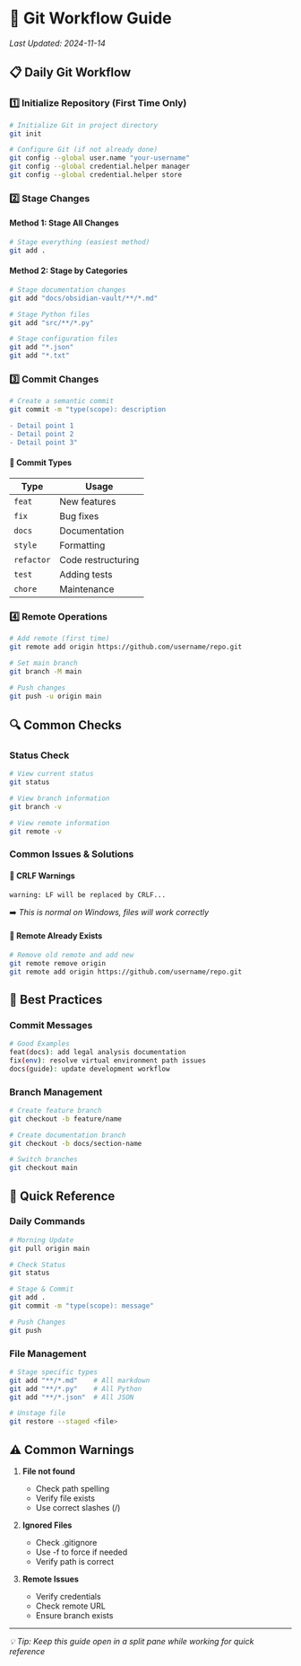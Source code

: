 # 🔄 Git Workflow Guide
*Last Updated: 2024-11-14*

## 📋 Daily Git Workflow

### 1️⃣ Initialize Repository (First Time Only)
```bash
# Initialize Git in project directory
git init

# Configure Git (if not already done)
git config --global user.name "your-username"
git config --global credential.helper manager
git config --global credential.helper store
```

### 2️⃣ Stage Changes

#### Method 1: Stage All Changes
```bash
# Stage everything (easiest method)
git add .
```

#### Method 2: Stage by Categories
```bash
# Stage documentation changes
git add "docs/obsidian-vault/**/*.md"

# Stage Python files
git add "src/**/*.py"

# Stage configuration files
git add "*.json"
git add "*.txt"
```

### 3️⃣ Commit Changes
```bash
# Create a semantic commit
git commit -m "type(scope): description

- Detail point 1
- Detail point 2
- Detail point 3"
```

#### 📝 Commit Types
| Type | Usage |
|------|--------|
| `feat` | New features |
| `fix` | Bug fixes |
| `docs` | Documentation |
| `style` | Formatting |
| `refactor` | Code restructuring |
| `test` | Adding tests |
| `chore` | Maintenance |

### 4️⃣ Remote Operations
```bash
# Add remote (first time)
git remote add origin https://github.com/username/repo.git

# Set main branch
git branch -M main

# Push changes
git push -u origin main
```

## 🔍 Common Checks

### Status Check
```bash
# View current status
git status

# View branch information
git branch -v

# View remote information
git remote -v
```

### Common Issues & Solutions

#### 🚫 CRLF Warnings
```plaintext
warning: LF will be replaced by CRLF...
```
➡️ *This is normal on Windows, files will work correctly*

#### 🔄 Remote Already Exists
```bash
# Remove old remote and add new
git remote remove origin
git remote add origin https://github.com/username/repo.git
```

## 📌 Best Practices

### Commit Messages
```bash
# Good Examples
feat(docs): add legal analysis documentation
fix(env): resolve virtual environment path issues
docs(guide): update development workflow
```

### Branch Management
```bash
# Create feature branch
git checkout -b feature/name

# Create documentation branch
git checkout -b docs/section-name

# Switch branches
git checkout main
```

## 🎯 Quick Reference

### Daily Commands
```bash
# Morning Update
git pull origin main

# Check Status
git status

# Stage & Commit
git add .
git commit -m "type(scope): message"

# Push Changes
git push
```

### File Management
```bash
# Stage specific types
git add "**/*.md"    # All markdown
git add "**/*.py"    # All Python
git add "**/*.json"  # All JSON

# Unstage file
git restore --staged <file>
```

## ⚠️ Common Warnings

1. **File not found**
   - Check path spelling
   - Verify file exists
   - Use correct slashes (/)

2. **Ignored Files**
   - Check .gitignore
   - Use -f to force if needed
   - Verify path is correct

3. **Remote Issues**
   - Verify credentials
   - Check remote URL
   - Ensure branch exists

---

*💡 Tip: Keep this guide open in a split pane while working for quick reference*